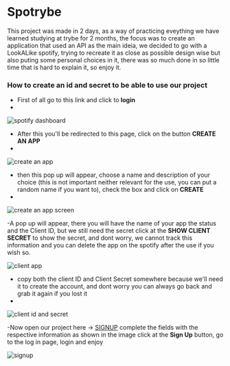# Spotrybe

This project was made in 2 days, as a way of practicing eveything  we have learned studying at trybe for 2 months, the focus was to create an application that used an API as the main ideia, we decided to go with a LookALike spotify, trying to recreate it as close as possible design wise but also puting some personal choices in it, there was so much done in so little time that is hard to explain it, so enjoy it.

### How to create an id and secret to be able to use our project

- First of all go to this link and click to **login**
- 
![spotify dashboard](https://i.imgur.com/qrqekWK.png "spotify dashboard")

- After this you'll be redirected to this page, click on the button **CREATE AN APP**
- 
![create an app](https://i.imgur.com/BpZAJlx.png "create an app")


- then this pop up will appear, choose a name and description of your choice (this is not important neither relevant for the use, you can put a random name if you want to), check the box and click on **CREATE**
- 
![create an app screen](https://i.imgur.com/dr6unxh.png "create an app screen")

-A pop up will appear, there you will have the name of your app the status and the Client ID, but we still need the secret click at the **SHOW CLIENT SECRET** to show the secret, and dont worry, we cannot track this information and you can delete the app on the spotify after the use if you wish so.

![client app](https://i.imgur.com/YWWIyvU.png "client app")

- copy both the client ID and Client Secret somewhere because we'll need it to create the account, and dont worry you can always go back and grab it again if you lost it
- 
![client id and secret](https://i.imgur.com/kyKLXBs.png "client id and secret")

-Now open our project here -> [SIGNUP](https://effolex.github.io/Projeto_Spotrybe/pages/signup.html "SIGNUP") complete the fields with the respective information as shown in the image click at the **Sign Up** button, go to the log in page, login and enjoy

![signup](https://i.imgur.com/Q58a5kO.png "signup")
